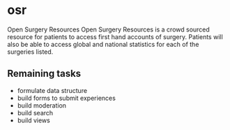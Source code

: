 osr
===

Open Surgery Resources
Open Surgery Resources is a crowd sourced resource for patients to access first hand accounts of surgery. Patients will also be able to access global and national statistics for each of the surgeries listed. 

Remaining tasks
---------------
- formulate data structure
- build forms to submit experiences
- build moderation
- build search
- build views
